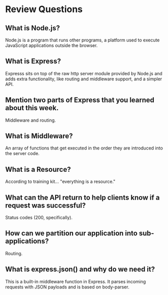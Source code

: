 # Review Questions

## What is Node.js?
Node.js is a program that runs other programs, a platform used to execute JavaScript applications outside the browser.

## What is Express?
Expresss sits on top of the raw http server module provided by Node.js and adds extra functionality, like routing and middleware support, and a simpler API.

## Mention two parts of Express that you learned about this week.
Middleware and routing.

## What is Middleware?
An array of functions that get executed in the order they are introduced into the server code.

## What is a Resource?
According to training kit... "everything is a resource."

## What can the API return to help clients know if a request was successful?
Status codes (200, specifically).

## How can we partition our application into sub-applications?
Routing.

## What is express.json() and why do we need it?
This is a built-in middleware function in Express. It parses incoming requests with JSON payloads and is based on body-parser.
